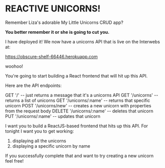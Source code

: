 # REACTIVE UNICORNS!

Remember Liza's adorable My Little Unicorns CRUD app?

**You better remember it or she is going to cut you.**

I have deployed it! We now have a unicorns API that is live on the Interwebs at:

https://obscure-shelf-66446.herokuapp.com

woohoo!

You're going to start building a React frontend that will hit up this API.

Here are the API endpoints:

GET '/' -- just returns a message that it's a unicorns API
GET '/unicorns' -- returns a list of unicorns
GET '/unicorns/:name' -- returns that specific unicorn
POST '/unicorns/new' -- creates a new unicorn with properties from the request body
DELETE '/unicorns/:name' -- deletes that unicorn
PUT '/unicorns/:name' -- updates that unicorn

I want you to build a ReactJS-based frontend that hits up this API. For tonight I want you to get working:
1. displaying all the unicorns
2. displaying a specific unicorn by name

If you successfully complete that and want to try creating a new unicorn feel free!

